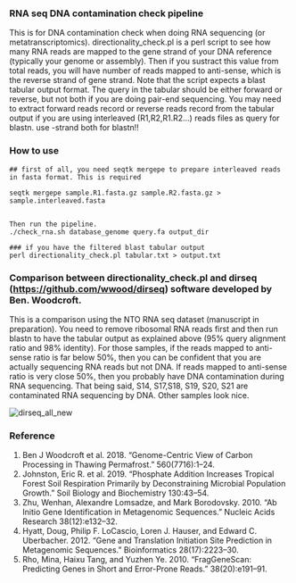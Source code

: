### RNA seq DNA contamination check pipeline
This is for DNA contamination check when doing RNA sequencing (or metatranscriptomics).
directionality_check.pl is a perl script to see how many RNA reads are mapped to the gene strand of your DNA reference (typically your genome or assembly). Then if you sustract this value from total reads, you will have number of reads mapped to anti-sense, which is the reverse strand of gene strand. Note that the script expects a blast tabular output format. The query in the tabular should be either forward or reverse, but not both if you are doing pair-end sequencing. You may need to extract forward reads record or reverse reads record from the tabular output if you are using interleaved (R1,R2,R1.R2...) reads files as query for blastn. use -strand both for blastn!!

### How to use
```
## first of all, you need seqtk mergepe to prepare interleaved reads in fasta format. This is required

seqtk mergepe sample.R1.fasta.gz sample.R2.fasta.gz > sample.interleaved.fasta


Then run the pipeline.
./check_rna.sh database_genome query.fa output_dir

### if you have the filtered blast tabular output
perl directionality_check.pl tabular.txt > output.txt
```

### Comparison between directionality_check.pl and dirseq (https://github.com/wwood/dirseq) software developed by Ben. Woodcroft.

This is a comparison using the NTO RNA seq dataset (manuscript in preparation). You need to remove ribosomal RNA reads first and then run blastn to have the tabular output as explained above (95% query alignment ratio and 98% identity). For those samples, if the reads mapped to anti-sense ratio is far below 50%, then you can be confident that you are actually sequencing RNA reads but not DNA. If reads mapped to anti-sense ratio is very close 50%, then you probably have DNA contamination during RNA sequencing. That being said, S14, S17,S18, S19, S20, S21 are contaminated RNA sequencing by DNA. Other samples look nice.


![dirseq_all_new](https://user-images.githubusercontent.com/38149286/133333611-63f681e2-8efa-44ac-880c-0c28ab5da360.jpg)


### Reference

1. Ben J Woodcroft et al. 2018. “Genome-Centric View of Carbon Processing in Thawing Permafrost.” 560(7716):1–24.
2. Johnston, Eric R. et al. 2019. “Phosphate Addition Increases Tropical Forest Soil Respiration Primarily by Deconstraining Microbial Population Growth.” Soil Biology and Biochemistry 130:43–54.
3. Zhu, Wenhan, Alexandre Lomsadze, and Mark Borodovsky. 2010. “Ab Initio Gene Identification in Metagenomic Sequences.” Nucleic Acids Research 38(12):e132–32.
4. Hyatt, Doug, Philip F. LoCascio, Loren J. Hauser, and Edward C. Uberbacher. 2012. “Gene and Translation Initiation Site Prediction in Metagenomic Sequences.” Bioinformatics 28(17):2223–30.
5. Rho, Mina, Haixu Tang, and Yuzhen Ye. 2010. “FragGeneScan: Predicting Genes in Short and Error-Prone Reads.” 38(20):e191–91.
